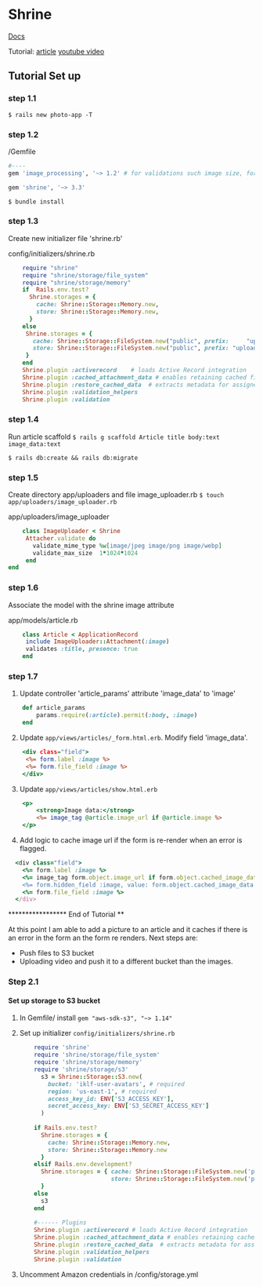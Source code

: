 # Shrine

[Docs](shrinerb.com)

Tutorial: [article](https://www.microverse.org/blog/rails-image-upload-using-shrine) [youtube video](https://www.youtube.com/watch?v=jx2CAQrXaMg&feature=emb_logo)

## Tutorial Set up

### step 1.1

`$ rails new photo-app -T`

### step 1.2

/Gemfile

``` ruby
#----
gem 'image_processing', '~> 1.2' # for validations such image size, format, etc

gem 'shrine', '~> 3.3'
```
`$ bundle install`

### step 1.3

Create new initializer file 'shrine.rb'

config/initializers/shrine.rb

```ruby
	require "shrine"
	require "shrine/storage/file_system"
	require "shrine/storage/memory"
	if  Rails.env.test?
	  Shrine.storages = {
	    cache: Shrine::Storage::Memory.new,
	    store: Shrine::Storage::Memory.new,
	  }
	else
	 Shrine.storages = {
	   cache: Shrine::Storage::FileSystem.new("public", prefix:     "uploads/cache"), # temporary
	   store: Shrine::Storage::FileSystem.new("public", prefix: "uploads"),       # permanent
	 }
	end
	Shrine.plugin :activerecord    # loads Active Record integration
	Shrine.plugin :cached_attachment_data # enables retaining cached file across form redisplays
	Shrine.plugin :restore_cached_data  # extracts metadata for assigned cached files
	Shrine.plugin :validation_helpers
	Shrine.plugin :validation
```

### step 1.4

Run article scaffold
`$ rails g scaffold Article title body:text image_data:text`

`$ rails db:create && rails db:migrate`

### step 1.5

Create directory app/uploaders and file image_uploader.rb
`$ touch app/uploaders/image_uploader.rb`

app/uploaders/image_uploader
```ruby
	class ImageUploader < Shrine
	 Attacher.validate do
	   validate_mime_type %w[image/jpeg image/png image/webp]
	   validate_max_size  1*1024*1024
	 end
end
```

### step 1.6

Associate the model with the shrine image attribute

app/models/article.rb

```ruby
	class Article < ApplicationRecord
	 include ImageUploader::Attachment(:image)
	 validates :title, presence: true
	end
```

### step 1.7

1. Update controller 'article_params' attribute 'image_data' to 'image'
```ruby
	def article_params
		params.require(:article).permit(:body, :image)
	end
```
2. Update `app/views/articles/_form.html.erb`. Modify field 'image_data'.
```html.erb
	<div class="field">
	 <%= form.label :image %>
	 <%= form.file_field :image %>
	</div>
```
3. Update `app/views/articles/show.html.erb`
```html.erb
	<p>
		<strong>Image data:</strong>
		<%= image_tag @article.image_url if @article.image %>
	</p>
``` 
4. Add logic to cache image url if the form is re-render when an error is flagged.
```ruby
  <div class="field">
    <%= form.label :image %>
    <%= image_tag form.object.image_url if form.object.cached_image_data %>
    <%= form.hidden_field :image, value: form.object.cached_image_data %>
    <%= form.file_field :image %>
  </div>
```

***************** End of Tutorial **

At this point I am able to add a picture to an article and it caches if there is an error in the form an the form re renders.
Next steps are:

- Push files to S3 bucket
- Uploading video and push it to a different bucket than the images.

### Step 2.1

#### Set up storage to S3 bucket

1. In Gemfile/ install
	 `gem "aws-sdk-s3", "~> 1.14"`

2. Set up initializer 
	`config/initializers/shrine.rb`

	```ruby
		require 'shrine'
		require 'shrine/storage/file_system'
		require 'shrine/storage/memory'
		require 'shrine/storage/s3'
		  s3 = Shrine::Storage::S3.new(
		    bucket: 'iklf-user-avatars', # required
		    region: 'us-east-1', # required
		    access_key_id: ENV['S3_ACCESS_KEY'],
		    secret_access_key: ENV['S3_SECRET_ACCESS_KEY']
		  )
		
		if Rails.env.test?
		  Shrine.storages = {
		    cache: Shrine::Storage::Memory.new,
		    store: Shrine::Storage::Memory.new
		  }
		elsif Rails.env.development?
		  Shrine.storages = { cache: Shrine::Storage::FileSystem.new('public', prefix: 'uploads/cache'), # temporary
		                      store: Shrine::Storage::FileSystem.new('public', prefix: 'uploads') # permanent
		  }
		else
		  s3
		end
		
		#------ Plugins
		Shrine.plugin :activerecord # loads Active Record integration
		Shrine.plugin :cached_attachment_data # enables retaining cached file across form redisplays
		Shrine.plugin :restore_cached_data  # extracts metadata for assigned cached files
		Shrine.plugin :validation_helpers
		Shrine.plugin :validation
	```

3. Uncomment Amazon credentials in /config/storage.yml

